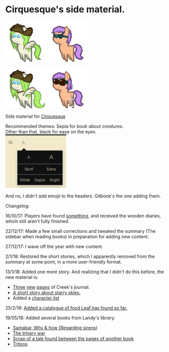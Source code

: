# Cirquesque's side material.

![](Images/Papers/Leaf1.png) ![](Images/Papers/Sea1.png)

![](Images/Papers/Leaf2.png) ![](Images/Papers/Sea2.png)

Side material for [Cirquesque](https://www.anonpone.com/cirquesque/)

Recommended themes: Sepia for _book about creatures_.  
Other than that, black for ease on the eyes.  
![](Images/theme.png)

And no, I didn't add emojii to the headers. Gitbook's the one adding them.

Changelog:

16/10/17: Players have found [something](https://duendeinexistente.gitbooks.io/cirque/content/World.svg), and received the wooden diaries, which still aren't fully finished.

22/12/17: Made a few small corrections and tweaked the summary (The sidebar when reading books) in preparation for adding new content.

27/12/17: I wave off the year with new content.

2/1/18: Restored the short stories, which I apparently removed from the summary at some point, in a more user-friendly format.

13/1/18: Added one more story. And realizing that I didn't do this before, the new material is:

 - [Three](ScrambledPages/1.md) [new](ScrambledPages/2.md) [pages](ScrambledPages/3.md) of Creek's journal.
 - [A short story about starry skies.](ShortStories/stars.md)
 - Added a [character list](/meta/characters.md)

25/2/18: [Added a catalogue of food Leaf has found so far.](/meta/food.md)

19/05/18: Added several books from Landy's library:

 * [Samabaj; Why & how (Regarding sirens)](/LandlyLib/sirens.md) 
 * [The trinary war](/LandlyLib/war.md)
 * [Scrap of a tale found between the pages of another book](/LandlyLib/2ndpart.md)
 * [Tritons](/LandlyLib/tritons.md)